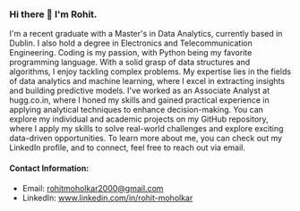 ### Hi there 👋 I'm Rohit. 

I'm a recent graduate with a Master's in Data Analytics, currently based in Dublin. I also hold a degree in Electronics and Telecommunication Engineering. Coding is my passion, with Python being my favorite programming language. With a solid grasp of data structures and algorithms, I enjoy tackling complex problems. My expertise lies in the fields of data analytics and machine learning, where I excel in extracting insights and building predictive models. I've worked as an Associate Analyst at hugg.co.in, where I honed my skills and gained practical experience in applying analytical techniques to enhance decision-making. You can explore my individual and academic projects on my GitHub repository, where I apply my skills to solve real-world challenges and explore exciting data-driven opportunities. To learn more about me, you can check out my LinkedIn profile, and to connect, feel free to reach out via email. 

#### Contact Information:

- Email: rohitmoholkar2000@gmail.com 
- LinkedIn: www.linkedin.com/in/rohit-moholkar 
